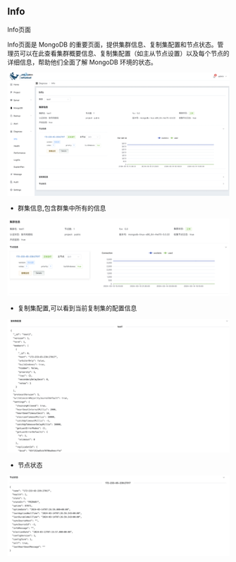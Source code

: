 ## Info

Info页面

Info页面是 MongoDB 的重要页面，提供集群信息、复制集配置和节点状态。管理员可以在此查看集群概要信息、复制集配置（如主从节点设置）以及每个节点的详细信息，帮助他们全面了解 MongoDB 环境的状态。



![1](../../../../images/whalealPlatformImages/info.png)

* 群集信息,包含群集中所有的信息

![1](../../../../images/whalealPlatformImages/info1.png)

* 复制集配置,可以看到当前复制集的配置信息

![1](../../../../images/whalealPlatformImages/info2.png)

* 节点状态

![1](../../../../images/whalealPlatformImages/info3.png)